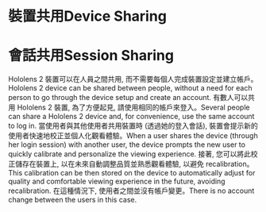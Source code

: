 # <a name="device-sharing"></a><span data-ttu-id="e127a-101">裝置共用</span><span class="sxs-lookup"><span data-stu-id="e127a-101">Device Sharing</span></span>


# <a name="session-sharing"></a><span data-ttu-id="e127a-102">會話共用</span><span class="sxs-lookup"><span data-stu-id="e127a-102">Session Sharing</span></span>

<span data-ttu-id="e127a-103">Hololens 2 裝置可以在人員之間共用, 而不需要每個人完成裝置設定並建立帳戶。</span><span class="sxs-lookup"><span data-stu-id="e127a-103">Hololens 2 device can be shared between people, without a need for each person to go through the device setup and create an account.</span></span> <span data-ttu-id="e127a-104">有數人可以共用 Hololens 2 裝置, 為了方便起見, 請使用相同的帳戶來登入。</span><span class="sxs-lookup"><span data-stu-id="e127a-104">Several people can share a Hololens 2 device and, for convenience, use the same account to log in.</span></span> <span data-ttu-id="e127a-105">當使用者與其他使用者共用裝置時 (透過她的登入會話), 裝置會提示新的使用者快速地校正並個人化觀看體驗。</span><span class="sxs-lookup"><span data-stu-id="e127a-105">When a user shares the device (through her login session) with another user, the device prompts the new user to quickly calibrate and personalize the viewing experience.</span></span> <span data-ttu-id="e127a-106">接著, 您可以將此校正儲存在裝置上, 以在未來自動調整品質並熟悉觀看體驗, 以避免 recalibration。</span><span class="sxs-lookup"><span data-stu-id="e127a-106">This calibration can be then stored on the device to automatically adjust for quality and comfortable viewing experience in the future, avoiding recalibration.</span></span> <span data-ttu-id="e127a-107">在這種情況下, 使用者之間並沒有帳戶變更。</span><span class="sxs-lookup"><span data-stu-id="e127a-107">There is no account change between the users in this case.</span></span> 
